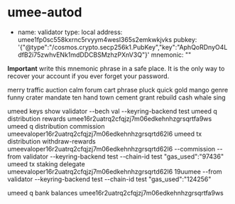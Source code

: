 # umee-autod


- name: validator
  type: local
  address: umee1fp0sc558kxrnc5rvyym4wesl365s2emkwkjvks
  pubkey: '{"@type":"/cosmos.crypto.secp256k1.PubKey","key":"AphQoRDnyO4LdfB2i75zwhvENk1mdDDCBSMzhzPXnV3Q"}'
  mnemonic: ""


**Important** write this mnemonic phrase in a safe place.
It is the only way to recover your account if you ever forget your password.

merry traffic auction calm forum cart phrase pluck quick gold mango genre funny crater mandate ten hand town cement grant rebuild cash whale sing

umeed keys show validator --bech val --keyring-backend test
umeed q distribution rewards umee16r2uatrq2cfqjzj7m06edkehnhzgrsqrtfa9ws
umeed q distribution commission umeevaloper16r2uatrq2cfqjzj7m06edkehnhzgrsqrtd62l6
umeed tx distribution withdraw-rewards umeevaloper16r2uatrq2cfqjzj7m06edkehnhzgrsqrtd62l6 --commission --from validator --keyring-backend test --chain-id test
"gas_used":"97436"
umeed tx staking delegate umeevaloper16r2uatrq2cfqjzj7m06edkehnhzgrsqrtd62l6 19uumee --from validator --keyring-backend test --chain-id test
"gas_used":"124256"

umeed q bank balances umee16r2uatrq2cfqjzj7m06edkehnhzgrsqrtfa9ws 